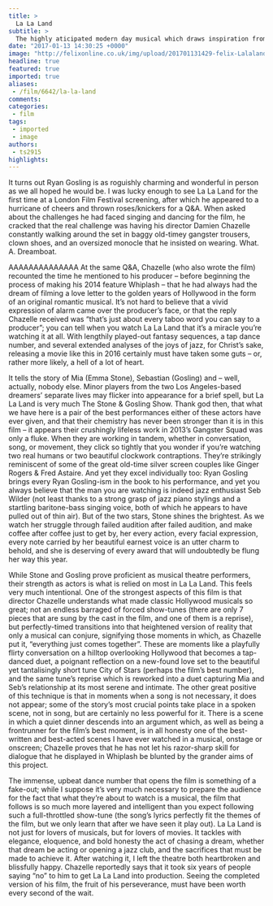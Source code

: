```yaml
---
title: >
  La La Land
subtitle: >
  The highly aticipated modern day musical which draws inspiration from the old classics is as amazing as the hype has made it out to be.
date: "2017-01-13 14:30:25 +0000"
image: "http://felixonline.co.uk/img/upload/201701131429-felix-LalalandPic1.jpg"
headline: true
featured: true
imported: true
aliases:
 - /film/6642/la-la-land
comments:
categories:
 - film
tags:
 - imported
 - image
authors:
 - ts2915
highlights:
---
```


It turns out Ryan Gosling is as roguishly charming and wonderful in person as we all hoped he would be. I was lucky enough to see La La Land for the first time at a London Film Festival screening, after which he appeared to a hurricane of cheers and thrown roses/knickers for a Q&amp;A. When asked about the challenges he had faced singing and dancing for the film, he cracked that the real challenge was having his director Damien Chazelle constantly walking around the set in baggy old-timey gangster trousers, clown shoes, and an oversized monocle that he insisted on wearing. What. A. Dreamboat.

AAAAAAAAAAAAAA At the same Q&amp;A, Chazelle (who also wrote the film) recounted the time he mentioned to his producer – before beginning the process of making his 2014 feature Whiplash – that he had always had the dream of filming a love letter to the golden years of Hollywood in the form of an original romantic musical. It’s not hard to believe that a vivid expression of alarm came over the producer’s face, or that the reply Chazelle received was “that’s just about every taboo word you can say to a producer”; you can tell when you watch La La Land that it’s a miracle you’re watching it at all. With lengthily played-out fantasy sequences, a tap dance number, and several extended analyses of the joys of jazz, for Christ’s sake, releasing a movie like this in 2016 certainly must have taken some guts – or, rather more likely, a hell of a lot of heart.

It tells the story of Mia (Emma Stone), Sebastian (Gosling) and – well, actually, nobody else. Minor players from the two Los Angeles-based dreamers’ separate lives may flicker into appearance for a brief spell, but La La Land is very much The Stone &amp; Gosling Show. Thank god then, that what we have here is a pair of the best performances either of these actors have ever given, and that their chemistry has never been stronger than it is in this film – it appears their crushingly lifeless work in 2013’s Gangster Squad was only a fluke. When they are working in tandem, whether in conversation, song, or movement, they click so tightly that you wonder if you’re watching two real humans or two beautiful clockwork contraptions. They’re strikingly reminiscent of some of the great old-time silver screen couples like Ginger Rogers &amp; Fred Astaire. And yet they excel individually too: Ryan Gosling brings every Ryan Gosling-ism in the book to his performance, and yet you always believe that the man you are watching is indeed jazz enthusiast Seb Wilder (not least thanks to a strong grasp of jazz piano stylings and a startling baritone-bass singing voice, both of which he appears to have pulled out of thin air). But of the two stars, Stone shines the brightest. As we watch her struggle through failed audition after failed audition, and make coffee after coffee just to get by, her every action, every facial expression, every note carried by her beautiful earnest voice is an utter charm to behold, and she is deserving of every award that will undoubtedly be flung her way this year.

While Stone and Gosling prove proficient as musical theatre performers, their strength as actors is what is relied on most in La La Land. This feels very much intentional. One of the strongest aspects of this film is that director Chazelle understands what made classic Hollywood musicals so great; not an endless barraged of forced show-tunes (there are only 7 pieces that are sung by the cast in the film, and one of them is a reprise), but perfectly-timed transitions into that heightened version of reality that only a musical can conjure, signifying those moments in which, as Chazelle put it, “everything just comes together”. These are moments like a playfully flirty conversation on a hilltop overlooking Hollywood that becomes a tap-danced duet, a poignant reflection on a new-found love set to the beautiful yet tantalisingly short tune City of Stars (perhaps the film’s best number), and the same tune’s reprise which is reworked into a duet capturing Mia and Seb’s relationship at its most serene and intimate. The other great positive of this technique is that in moments when a song is not necessary, it does not appear; some of the story’s most crucial points take place in a spoken scene, not in song, but are certainly no less powerful for it. There is a scene in which a quiet dinner descends into an argument which, as well as being a frontrunner for the film’s best moment, is in all honesty one of the best-written and best-acted scenes I have ever watched in a musical, onstage or onscreen; Chazelle proves that he has not let his razor-sharp skill for dialogue that he displayed in Whiplash be blunted by the grander aims of this project.

The immense, upbeat dance number that opens the film is something of a fake-out; while I suppose it’s very much necessary to prepare the audience for the fact that what they’re about to watch is a musical, the film that follows is so much more layered and intelligent than you expect following such a full-throttled show-tune (the song’s lyrics perfectly fit the themes of the film, but we only learn that after we have seen it play out). La La Land is not just for lovers of musicals, but for lovers of movies. It tackles with elegance, eloquence, and bold honesty the act of chasing a dream, whether that dream be acting or opening a jazz club, and the sacrifices that must be made to achieve it. After watching it, I left the theatre both heartbroken and blissfully happy. Chazelle reportedly says that it took six years of people saying “no” to him to get La La Land into production. Seeing the completed version of his film, the fruit of his perseverance, must have been worth every second of the wait.
